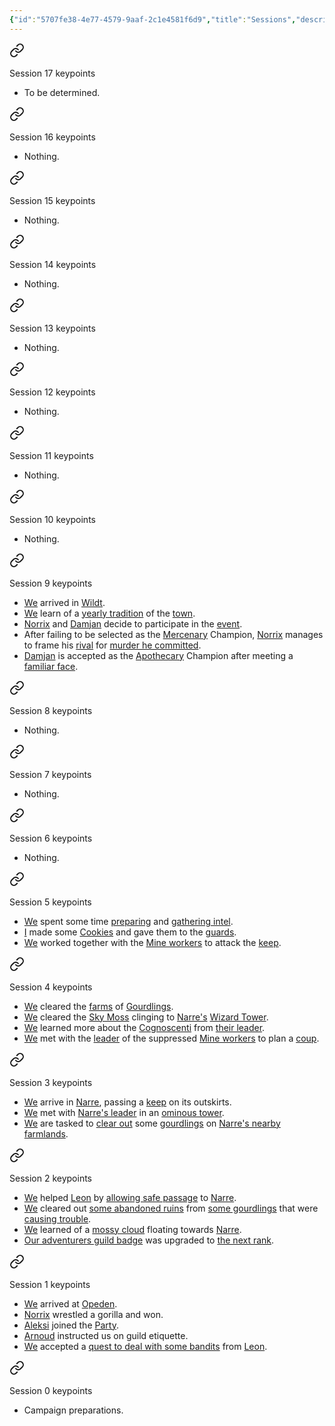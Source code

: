 ```yaml
---
{"id":"5707fe38-4e77-4579-9aaf-2c1e4581f6d9","title":"Sessions","description":"Sessions overview.","publish":true,"date_created":"Wednesday, March 20th 2024, 11:46:51 pm","date_modified":"Thursday, April 11th 2024, 2:30:35 pm","cssclasses":["mado-heading"],"path":"Tabletop/Campaigns/And A Thousand Years More/Sessions/index.md","permalink":"/tabletop/campaigns/and-a-thousand-years-more/sessions/index/","PassFrontmatter":true}
---
```



<div class="dataview-embed dataview-callout-list"><span><span class="embed-splitter"><a aria-label="Open link" href="/Tabletop/Campaigns/And-A-Thousand-Years-More/Sessions/Session 017#Session017summary" class="markdown-embed-link" ><svg class="svg-icon lucide-link" stroke-linejoin="round" stroke-linecap="round" stroke-width="2" stroke="currentColor" fill="none" viewBox="0 0 24 24" height="24" width="24" xmlns="http://www.w3.org/2000/svg"><path d="M10 13a5 5 0 0 0 7.54.54l3-3a5 5 0 0 0-7.07-7.07l-1.72 1.71"></path><path d="M14 11a5 5 0 0 0-7.54-.54l-3 3a5 5 0 0 0 7.07 7.07l1.71-1.71"></path></svg></a><span alt="Session 017 > Session017summary" src="Session 017#^Session017summary" class="internal-embed markdown-embed inline-embed is-loaded"><div class="markdown-embed-title"></div><div class="markdown-preview-view markdown-rendered show-indentation-guide"><div data-callout-metadata="" data-callout-fold="" data-callout="summary" class="callout node-insert-event"><div class="callout-title"><div class="callout-icon"><svg width="16" height="16"></svg></div><div class="callout-title-inner">Session 17 keypoints</div></div><div class="callout-content">
<ul>
<li>To be determined.</li>
</ul>
</div></div></div></span></span><span class="embed-splitter"><a aria-label="Open link" href="/Tabletop/Campaigns/And-A-Thousand-Years-More/Sessions/Session 016#Session016summary" class="markdown-embed-link" ><svg class="svg-icon lucide-link" stroke-linejoin="round" stroke-linecap="round" stroke-width="2" stroke="currentColor" fill="none" viewBox="0 0 24 24" height="24" width="24" xmlns="http://www.w3.org/2000/svg"><path d="M10 13a5 5 0 0 0 7.54.54l3-3a5 5 0 0 0-7.07-7.07l-1.72 1.71"></path><path d="M14 11a5 5 0 0 0-7.54-.54l-3 3a5 5 0 0 0 7.07 7.07l1.71-1.71"></path></svg></a><span alt="Session 016 > Session016summary" src="Session 016#^Session016summary" class="internal-embed markdown-embed inline-embed is-loaded"><div class="markdown-embed-title"></div><div class="markdown-preview-view markdown-rendered show-indentation-guide"><div data-callout-metadata="" data-callout-fold="" data-callout="summary" class="callout node-insert-event"><div class="callout-title"><div class="callout-icon"><svg width="16" height="16"></svg></div><div class="callout-title-inner">Session 16 keypoints</div></div><div class="callout-content">
<ul>
<li>Nothing.</li>
</ul>
</div></div></div></span></span><span class="embed-splitter"><a aria-label="Open link" href="/Tabletop/Campaigns/And-A-Thousand-Years-More/Sessions/Session 015#Session015summary" class="markdown-embed-link" ><svg class="svg-icon lucide-link" stroke-linejoin="round" stroke-linecap="round" stroke-width="2" stroke="currentColor" fill="none" viewBox="0 0 24 24" height="24" width="24" xmlns="http://www.w3.org/2000/svg"><path d="M10 13a5 5 0 0 0 7.54.54l3-3a5 5 0 0 0-7.07-7.07l-1.72 1.71"></path><path d="M14 11a5 5 0 0 0-7.54-.54l-3 3a5 5 0 0 0 7.07 7.07l1.71-1.71"></path></svg></a><span alt="Session 015 > Session015summary" src="Session 015#^Session015summary" class="internal-embed markdown-embed inline-embed is-loaded"><div class="markdown-embed-title"></div><div class="markdown-preview-view markdown-rendered show-indentation-guide"><div data-callout-metadata="" data-callout-fold="" data-callout="summary" class="callout node-insert-event"><div class="callout-title"><div class="callout-icon"><svg width="16" height="16"></svg></div><div class="callout-title-inner">Session 15 keypoints</div></div><div class="callout-content">
<ul>
<li>Nothing.</li>
</ul>
</div></div></div></span></span><span class="embed-splitter"><a aria-label="Open link" href="/Tabletop/Campaigns/And-A-Thousand-Years-More/Sessions/Session 014#Session014summary" class="markdown-embed-link" ><svg class="svg-icon lucide-link" stroke-linejoin="round" stroke-linecap="round" stroke-width="2" stroke="currentColor" fill="none" viewBox="0 0 24 24" height="24" width="24" xmlns="http://www.w3.org/2000/svg"><path d="M10 13a5 5 0 0 0 7.54.54l3-3a5 5 0 0 0-7.07-7.07l-1.72 1.71"></path><path d="M14 11a5 5 0 0 0-7.54-.54l-3 3a5 5 0 0 0 7.07 7.07l1.71-1.71"></path></svg></a><span alt="Session 014 > Session014summary" src="Session 014#^Session014summary" class="internal-embed markdown-embed inline-embed is-loaded"><div class="markdown-embed-title"></div><div class="markdown-preview-view markdown-rendered show-indentation-guide"><div data-callout-metadata="" data-callout-fold="" data-callout="summary" class="callout node-insert-event"><div class="callout-title"><div class="callout-icon"><svg width="16" height="16"></svg></div><div class="callout-title-inner">Session 14 keypoints</div></div><div class="callout-content">
<ul>
<li>Nothing.</li>
</ul>
</div></div></div></span></span><span class="embed-splitter"><a aria-label="Open link" href="/Tabletop/Campaigns/And-A-Thousand-Years-More/Sessions/Session 013#Session013summary" class="markdown-embed-link" ><svg class="svg-icon lucide-link" stroke-linejoin="round" stroke-linecap="round" stroke-width="2" stroke="currentColor" fill="none" viewBox="0 0 24 24" height="24" width="24" xmlns="http://www.w3.org/2000/svg"><path d="M10 13a5 5 0 0 0 7.54.54l3-3a5 5 0 0 0-7.07-7.07l-1.72 1.71"></path><path d="M14 11a5 5 0 0 0-7.54-.54l-3 3a5 5 0 0 0 7.07 7.07l1.71-1.71"></path></svg></a><span alt="Session 013 > Session013summary" src="Session 013#^Session013summary" class="internal-embed markdown-embed inline-embed is-loaded"><div class="markdown-embed-title"></div><div class="markdown-preview-view markdown-rendered show-indentation-guide"><div data-callout-metadata="" data-callout-fold="" data-callout="summary" class="callout node-insert-event"><div class="callout-title"><div class="callout-icon"><svg width="16" height="16"></svg></div><div class="callout-title-inner">Session 13 keypoints</div></div><div class="callout-content">
<ul>
<li>Nothing.</li>
</ul>
</div></div></div></span></span><span class="embed-splitter"><a aria-label="Open link" href="/Tabletop/Campaigns/And-A-Thousand-Years-More/Sessions/Session 012#Session012summary" class="markdown-embed-link" ><svg class="svg-icon lucide-link" stroke-linejoin="round" stroke-linecap="round" stroke-width="2" stroke="currentColor" fill="none" viewBox="0 0 24 24" height="24" width="24" xmlns="http://www.w3.org/2000/svg"><path d="M10 13a5 5 0 0 0 7.54.54l3-3a5 5 0 0 0-7.07-7.07l-1.72 1.71"></path><path d="M14 11a5 5 0 0 0-7.54-.54l-3 3a5 5 0 0 0 7.07 7.07l1.71-1.71"></path></svg></a><span alt="Session 012 > Session012summary" src="Session 012#^Session012summary" class="internal-embed markdown-embed inline-embed is-loaded"><div class="markdown-embed-title"></div><div class="markdown-preview-view markdown-rendered show-indentation-guide"><div data-callout-metadata="" data-callout-fold="" data-callout="summary" class="callout node-insert-event"><div class="callout-title"><div class="callout-icon"><svg width="16" height="16"></svg></div><div class="callout-title-inner">Session 12 keypoints</div></div><div class="callout-content">
<ul>
<li>Nothing.</li>
</ul>
</div></div></div></span></span><span class="embed-splitter"><a aria-label="Open link" href="/Tabletop/Campaigns/And-A-Thousand-Years-More/Sessions/Session 011#Session011summary" class="markdown-embed-link" ><svg class="svg-icon lucide-link" stroke-linejoin="round" stroke-linecap="round" stroke-width="2" stroke="currentColor" fill="none" viewBox="0 0 24 24" height="24" width="24" xmlns="http://www.w3.org/2000/svg"><path d="M10 13a5 5 0 0 0 7.54.54l3-3a5 5 0 0 0-7.07-7.07l-1.72 1.71"></path><path d="M14 11a5 5 0 0 0-7.54-.54l-3 3a5 5 0 0 0 7.07 7.07l1.71-1.71"></path></svg></a><span alt="Session 011 > Session011summary" src="Session 011#^Session011summary" class="internal-embed markdown-embed inline-embed is-loaded"><div class="markdown-embed-title"></div><div class="markdown-preview-view markdown-rendered show-indentation-guide"><div data-callout-metadata="" data-callout-fold="" data-callout="summary" class="callout node-insert-event"><div class="callout-title"><div class="callout-icon"><svg width="16" height="16"></svg></div><div class="callout-title-inner">Session 11 keypoints</div></div><div class="callout-content">
<ul>
<li>Nothing.</li>
</ul>
</div></div></div></span></span><span class="embed-splitter"><a aria-label="Open link" href="/Tabletop/Campaigns/And-A-Thousand-Years-More/Sessions/Session 010#Session010summary" class="markdown-embed-link" ><svg class="svg-icon lucide-link" stroke-linejoin="round" stroke-linecap="round" stroke-width="2" stroke="currentColor" fill="none" viewBox="0 0 24 24" height="24" width="24" xmlns="http://www.w3.org/2000/svg"><path d="M10 13a5 5 0 0 0 7.54.54l3-3a5 5 0 0 0-7.07-7.07l-1.72 1.71"></path><path d="M14 11a5 5 0 0 0-7.54-.54l-3 3a5 5 0 0 0 7.07 7.07l1.71-1.71"></path></svg></a><span alt="Session 010 > Session010summary" src="Session 010#^Session010summary" class="internal-embed markdown-embed inline-embed is-loaded"><div class="markdown-embed-title"></div><div class="markdown-preview-view markdown-rendered show-indentation-guide"><div data-callout-metadata="" data-callout-fold="" data-callout="summary" class="callout node-insert-event"><div class="callout-title"><div class="callout-icon"><svg width="16" height="16"></svg></div><div class="callout-title-inner">Session 10 keypoints</div></div><div class="callout-content">
<ul>
<li>Nothing.</li>
</ul>
</div></div></div></span></span><span class="embed-splitter"><a aria-label="Open link" href="/Tabletop/Campaigns/And-A-Thousand-Years-More/Sessions/Session 009#Session009summary" class="markdown-embed-link" ><svg class="svg-icon lucide-link" stroke-linejoin="round" stroke-linecap="round" stroke-width="2" stroke="currentColor" fill="none" viewBox="0 0 24 24" height="24" width="24" xmlns="http://www.w3.org/2000/svg"><path d="M10 13a5 5 0 0 0 7.54.54l3-3a5 5 0 0 0-7.07-7.07l-1.72 1.71"></path><path d="M14 11a5 5 0 0 0-7.54-.54l-3 3a5 5 0 0 0 7.07 7.07l1.71-1.71"></path></svg></a><span alt="Session 009 > Session009summary" src="Session 009#^Session009summary" class="internal-embed markdown-embed inline-embed is-loaded"><div class="markdown-embed-title"></div><div class="markdown-preview-view markdown-rendered show-indentation-guide"><div data-callout-metadata="" data-callout-fold="" data-callout="summary" class="callout node-insert-event"><div class="callout-title"><div class="callout-icon"><svg width="16" height="16"></svg></div><div class="callout-title-inner">Session 9 keypoints</div></div><div class="callout-content">
<ul>
<li><a data-tooltip-position="top" aria-label="Tabletop/Campaigns/And A Thousand Years More/Faction/Misc/Party" data-href="Tabletop/Campaigns/And A Thousand Years More/Faction/Misc/Party" href="Tabletop/Campaigns/And A Thousand Years More/Faction/Misc/Party" class="internal-link" >We</a> arrived in <a data-tooltip-position="top" aria-label="Tabletop/Campaigns/And A Thousand Years More/Location/Towns and Cities/Wildt" data-href="Tabletop/Campaigns/And A Thousand Years More/Location/Towns and Cities/Wildt" href="Tabletop/Campaigns/And A Thousand Years More/Location/Towns and Cities/Wildt" class="internal-link" >Wildt</a>.</li>
<li><a data-tooltip-position="top" aria-label="Tabletop/Campaigns/And A Thousand Years More/Faction/Misc/Party" data-href="Tabletop/Campaigns/And A Thousand Years More/Faction/Misc/Party" href="Tabletop/Campaigns/And A Thousand Years More/Faction/Misc/Party" class="internal-link" >We</a> learn of a <a data-tooltip-position="top" aria-label="Tabletop/Campaigns/And A Thousand Years More/Location/Towns and Cities/Wildt/Wildt's Fair" data-href="Tabletop/Campaigns/And A Thousand Years More/Location/Towns and Cities/Wildt/Wildt's Fair" href="Tabletop/Campaigns/And A Thousand Years More/Location/Towns and Cities/Wildt/Wildt's Fair" class="internal-link" >yearly tradition</a> of the <a data-tooltip-position="top" aria-label="Tabletop/Campaigns/And A Thousand Years More/Location/Towns and Cities/Wildt" data-href="Tabletop/Campaigns/And A Thousand Years More/Location/Towns and Cities/Wildt" href="Tabletop/Campaigns/And A Thousand Years More/Location/Towns and Cities/Wildt" class="internal-link" >town</a>.</li>
<li><a data-tooltip-position="top" aria-label="Tabletop/Campaigns/And A Thousand Years More/Characters/Party/Norrix" data-href="Tabletop/Campaigns/And A Thousand Years More/Characters/Party/Norrix" href="Tabletop/Campaigns/And A Thousand Years More/Characters/Party/Norrix" class="internal-link" >Norrix</a> and <a data-tooltip-position="top" aria-label="Tabletop/Campaigns/And A Thousand Years More/Characters/Party/Damjan" data-href="Tabletop/Campaigns/And A Thousand Years More/Characters/Party/Damjan" href="Tabletop/Campaigns/And A Thousand Years More/Characters/Party/Damjan" class="internal-link" >Damjan</a> decide to participate in the <a data-tooltip-position="top" aria-label="Tabletop/Campaigns/And A Thousand Years More/Location/Towns and Cities/Wildt/Wildt's Fair" data-href="Tabletop/Campaigns/And A Thousand Years More/Location/Towns and Cities/Wildt/Wildt's Fair" href="Tabletop/Campaigns/And A Thousand Years More/Location/Towns and Cities/Wildt/Wildt's Fair" class="internal-link" >event</a>.</li>
<li>After failing to be selected as the <a data-tooltip-position="top" aria-label="Tabletop/Campaigns/And A Thousand Years More/Faction/Wildt/Wildt Mercenary Guild" data-href="Tabletop/Campaigns/And A Thousand Years More/Faction/Wildt/Wildt Mercenary Guild" href="Tabletop/Campaigns/And A Thousand Years More/Faction/Wildt/Wildt Mercenary Guild" class="internal-link" >Mercenary</a> Champion, <a data-tooltip-position="top" aria-label="Tabletop/Campaigns/And A Thousand Years More/Characters/Party/Norrix" data-href="Tabletop/Campaigns/And A Thousand Years More/Characters/Party/Norrix" href="Tabletop/Campaigns/And A Thousand Years More/Characters/Party/Norrix" class="internal-link" >Norrix</a> manages to frame his <a data-tooltip-position="top" aria-label="Tabletop/Campaigns/And A Thousand Years More/Characters/Enemies/Anton" data-href="Tabletop/Campaigns/And A Thousand Years More/Characters/Enemies/Anton" href="Tabletop/Campaigns/And A Thousand Years More/Characters/Enemies/Anton" class="internal-link" >rival</a> for <a data-tooltip-position="top" aria-label="Tabletop/Campaigns/And A Thousand Years More/Characters/Enemies/Ulvar" data-href="Tabletop/Campaigns/And A Thousand Years More/Characters/Enemies/Ulvar" href="Tabletop/Campaigns/And A Thousand Years More/Characters/Enemies/Ulvar" class="internal-link" >murder he committed</a>.</li>
<li><a data-tooltip-position="top" aria-label="Tabletop/Campaigns/And A Thousand Years More/Characters/Party/Damjan" data-href="Tabletop/Campaigns/And A Thousand Years More/Characters/Party/Damjan" href="Tabletop/Campaigns/And A Thousand Years More/Characters/Party/Damjan" class="internal-link" >Damjan</a> is accepted as the <a data-tooltip-position="top" aria-label="Tabletop/Campaigns/And A Thousand Years More/Faction/Wildt/Wildt Apothecary Guild" data-href="Tabletop/Campaigns/And A Thousand Years More/Faction/Wildt/Wildt Apothecary Guild" href="Tabletop/Campaigns/And A Thousand Years More/Faction/Wildt/Wildt Apothecary Guild" class="internal-link" >Apothecary</a> Champion after meeting a <a data-tooltip-position="top" aria-label="Tabletop/Campaigns/And A Thousand Years More/Characters/Neutral/Sir Andre" data-href="Tabletop/Campaigns/And A Thousand Years More/Characters/Neutral/Sir Andre" href="Tabletop/Campaigns/And A Thousand Years More/Characters/Neutral/Sir Andre" class="internal-link" >familiar face</a>.</li>
</ul>
</div></div></div></span></span><span class="embed-splitter"><a aria-label="Open link" href="/Tabletop/Campaigns/And-A-Thousand-Years-More/Sessions/Session 008#Session008summary" class="markdown-embed-link" ><svg class="svg-icon lucide-link" stroke-linejoin="round" stroke-linecap="round" stroke-width="2" stroke="currentColor" fill="none" viewBox="0 0 24 24" height="24" width="24" xmlns="http://www.w3.org/2000/svg"><path d="M10 13a5 5 0 0 0 7.54.54l3-3a5 5 0 0 0-7.07-7.07l-1.72 1.71"></path><path d="M14 11a5 5 0 0 0-7.54-.54l-3 3a5 5 0 0 0 7.07 7.07l1.71-1.71"></path></svg></a><span alt="Session 008 > Session008summary" src="Session 008#^Session008summary" class="internal-embed markdown-embed inline-embed is-loaded"><div class="markdown-embed-title"></div><div class="markdown-preview-view markdown-rendered show-indentation-guide"><div data-callout-metadata="" data-callout-fold="" data-callout="summary" class="callout node-insert-event"><div class="callout-title"><div class="callout-icon"><svg width="16" height="16"></svg></div><div class="callout-title-inner">Session 8 keypoints</div></div><div class="callout-content">
<ul>
<li>Nothing.</li>
</ul>
</div></div></div></span></span><span class="embed-splitter"><a aria-label="Open link" href="/Tabletop/Campaigns/And-A-Thousand-Years-More/Sessions/Session 007#Session007summary" class="markdown-embed-link" ><svg class="svg-icon lucide-link" stroke-linejoin="round" stroke-linecap="round" stroke-width="2" stroke="currentColor" fill="none" viewBox="0 0 24 24" height="24" width="24" xmlns="http://www.w3.org/2000/svg"><path d="M10 13a5 5 0 0 0 7.54.54l3-3a5 5 0 0 0-7.07-7.07l-1.72 1.71"></path><path d="M14 11a5 5 0 0 0-7.54-.54l-3 3a5 5 0 0 0 7.07 7.07l1.71-1.71"></path></svg></a><span alt="Session 007 > Session007summary" src="Session 007#^Session007summary" class="internal-embed markdown-embed inline-embed is-loaded"><div class="markdown-embed-title"></div><div class="markdown-preview-view markdown-rendered show-indentation-guide"><div data-callout-metadata="" data-callout-fold="" data-callout="summary" class="callout node-insert-event"><div class="callout-title"><div class="callout-icon"><svg width="16" height="16"></svg></div><div class="callout-title-inner">Session 7 keypoints</div></div><div class="callout-content">
<ul>
<li>Nothing.</li>
</ul>
</div></div></div></span></span><span class="embed-splitter"><a aria-label="Open link" href="/Tabletop/Campaigns/And-A-Thousand-Years-More/Sessions/Session 006#Session006summary" class="markdown-embed-link" ><svg class="svg-icon lucide-link" stroke-linejoin="round" stroke-linecap="round" stroke-width="2" stroke="currentColor" fill="none" viewBox="0 0 24 24" height="24" width="24" xmlns="http://www.w3.org/2000/svg"><path d="M10 13a5 5 0 0 0 7.54.54l3-3a5 5 0 0 0-7.07-7.07l-1.72 1.71"></path><path d="M14 11a5 5 0 0 0-7.54-.54l-3 3a5 5 0 0 0 7.07 7.07l1.71-1.71"></path></svg></a><span alt="Session 006 > Session006summary" src="Session 006#^Session006summary" class="internal-embed markdown-embed inline-embed is-loaded"><div class="markdown-embed-title"></div><div class="markdown-preview-view markdown-rendered show-indentation-guide"><div data-callout-metadata="" data-callout-fold="" data-callout="summary" class="callout node-insert-event"><div class="callout-title"><div class="callout-icon"><svg width="16" height="16"></svg></div><div class="callout-title-inner">Session 6 keypoints</div></div><div class="callout-content">
<ul>
<li>Nothing.</li>
</ul>
</div></div></div></span></span><span class="embed-splitter"><a aria-label="Open link" href="/Tabletop/Campaigns/And-A-Thousand-Years-More/Sessions/Session 005#Session005summary" class="markdown-embed-link" ><svg class="svg-icon lucide-link" stroke-linejoin="round" stroke-linecap="round" stroke-width="2" stroke="currentColor" fill="none" viewBox="0 0 24 24" height="24" width="24" xmlns="http://www.w3.org/2000/svg"><path d="M10 13a5 5 0 0 0 7.54.54l3-3a5 5 0 0 0-7.07-7.07l-1.72 1.71"></path><path d="M14 11a5 5 0 0 0-7.54-.54l-3 3a5 5 0 0 0 7.07 7.07l1.71-1.71"></path></svg></a><span alt="Session 005 > Session005summary" src="Session 005#^Session005summary" class="internal-embed markdown-embed inline-embed is-loaded"><div class="markdown-embed-title"></div><div class="markdown-preview-view markdown-rendered show-indentation-guide"><div data-callout-metadata="" data-callout-fold="" data-callout="summary" class="callout node-insert-event"><div class="callout-title"><div class="callout-icon"><svg width="16" height="16"></svg></div><div class="callout-title-inner">Session 5 keypoints</div></div><div class="callout-content">
<ul>
<li><a data-tooltip-position="top" aria-label="Tabletop/Campaigns/And A Thousand Years More/Faction/Misc/Party" data-href="Tabletop/Campaigns/And A Thousand Years More/Faction/Misc/Party" href="Tabletop/Campaigns/And A Thousand Years More/Faction/Misc/Party" class="internal-link" >We</a> spent some time <a data-tooltip-position="top" aria-label="Tabletop/Campaigns/And A Thousand Years More/Quests/Completed/Free Narre" data-href="Tabletop/Campaigns/And A Thousand Years More/Quests/Completed/Free Narre" href="Tabletop/Campaigns/And A Thousand Years More/Quests/Completed/Free Narre" class="internal-link" >preparing</a> and <a data-tooltip-position="top" aria-label="Tabletop/Campaigns/And A Thousand Years More/Location/Towns and Cities/Narre/Narre's Keep" data-href="Tabletop/Campaigns/And A Thousand Years More/Location/Towns and Cities/Narre/Narre's Keep" href="Tabletop/Campaigns/And A Thousand Years More/Location/Towns and Cities/Narre/Narre's Keep" class="internal-link" >gathering intel</a>.</li>
<li><a data-tooltip-position="top" aria-label="Tabletop/Campaigns/And A Thousand Years More/Characters/Party/Lux" data-href="Tabletop/Campaigns/And A Thousand Years More/Characters/Party/Lux" href="Tabletop/Campaigns/And A Thousand Years More/Characters/Party/Lux" class="internal-link" >I</a> made some <a data-tooltip-position="top" aria-label="Tabletop/Campaigns/And A Thousand Years More/Inventory/Consumable/Grandma's Cookies" data-href="Tabletop/Campaigns/And A Thousand Years More/Inventory/Consumable/Grandma's Cookies" href="Tabletop/Campaigns/And A Thousand Years More/Inventory/Consumable/Grandma's Cookies" class="internal-link" >Cookies</a> and gave them to the <a data-tooltip-position="top" aria-label="Tabletop/Campaigns/And A Thousand Years More/Faction/Narre/Keep Guards of Narre" data-href="Tabletop/Campaigns/And A Thousand Years More/Faction/Narre/Keep Guards of Narre" href="Tabletop/Campaigns/And A Thousand Years More/Faction/Narre/Keep Guards of Narre" class="internal-link" >guards</a>.</li>
<li><a data-tooltip-position="top" aria-label="Tabletop/Campaigns/And A Thousand Years More/Faction/Misc/Party" data-href="Tabletop/Campaigns/And A Thousand Years More/Faction/Misc/Party" href="Tabletop/Campaigns/And A Thousand Years More/Faction/Misc/Party" class="internal-link" >We</a> worked together with the <a data-tooltip-position="top" aria-label="Tabletop/Campaigns/And A Thousand Years More/Faction/Narre/Miners of Narre" data-href="Tabletop/Campaigns/And A Thousand Years More/Faction/Narre/Miners of Narre" href="Tabletop/Campaigns/And A Thousand Years More/Faction/Narre/Miners of Narre" class="internal-link" >Mine workers</a> to attack the <a data-tooltip-position="top" aria-label="Tabletop/Campaigns/And A Thousand Years More/Location/Towns and Cities/Narre/Narre's Keep" data-href="Tabletop/Campaigns/And A Thousand Years More/Location/Towns and Cities/Narre/Narre's Keep" href="Tabletop/Campaigns/And A Thousand Years More/Location/Towns and Cities/Narre/Narre's Keep" class="internal-link" >keep</a>.</li>
</ul>
</div></div></div></span></span><span class="embed-splitter"><a aria-label="Open link" href="/Tabletop/Campaigns/And-A-Thousand-Years-More/Sessions/Session 004#Session004summary" class="markdown-embed-link" ><svg class="svg-icon lucide-link" stroke-linejoin="round" stroke-linecap="round" stroke-width="2" stroke="currentColor" fill="none" viewBox="0 0 24 24" height="24" width="24" xmlns="http://www.w3.org/2000/svg"><path d="M10 13a5 5 0 0 0 7.54.54l3-3a5 5 0 0 0-7.07-7.07l-1.72 1.71"></path><path d="M14 11a5 5 0 0 0-7.54-.54l-3 3a5 5 0 0 0 7.07 7.07l1.71-1.71"></path></svg></a><span alt="Session 004 > Session004summary" src="Session 004#^Session004summary" class="internal-embed markdown-embed inline-embed is-loaded"><div class="markdown-embed-title"></div><div class="markdown-preview-view markdown-rendered show-indentation-guide"><div data-callout-metadata="" data-callout-fold="" data-callout="summary" class="callout node-insert-event"><div class="callout-title"><div class="callout-icon"><svg width="16" height="16"></svg></div><div class="callout-title-inner">Session 4 keypoints</div></div><div class="callout-content">
<ul>
<li><a data-tooltip-position="top" aria-label="Tabletop/Campaigns/And A Thousand Years More/Faction/Misc/Party" data-href="Tabletop/Campaigns/And A Thousand Years More/Faction/Misc/Party" href="Tabletop/Campaigns/And A Thousand Years More/Faction/Misc/Party" class="internal-link" >We</a> cleared the <a data-tooltip-position="top" aria-label="Tabletop/Campaigns/And A Thousand Years More/Location/Towns and Cities/Narre/Narre's Farmfields" data-href="Tabletop/Campaigns/And A Thousand Years More/Location/Towns and Cities/Narre/Narre's Farmfields" href="Tabletop/Campaigns/And A Thousand Years More/Location/Towns and Cities/Narre/Narre's Farmfields" class="internal-link" >farms</a> of <a data-tooltip-position="top" aria-label="Tabletop/Campaigns/And A Thousand Years More/Quests/Completed/Defeat the Gourdlings" data-href="Tabletop/Campaigns/And A Thousand Years More/Quests/Completed/Defeat the Gourdlings" href="Tabletop/Campaigns/And A Thousand Years More/Quests/Completed/Defeat the Gourdlings" class="internal-link" >Gourdlings</a>.</li>
<li><a data-tooltip-position="top" aria-label="Tabletop/Campaigns/And A Thousand Years More/Faction/Misc/Party" data-href="Tabletop/Campaigns/And A Thousand Years More/Faction/Misc/Party" href="Tabletop/Campaigns/And A Thousand Years More/Faction/Misc/Party" class="internal-link" >We</a> cleared the <a data-tooltip-position="top" aria-label="Tabletop/Campaigns/And A Thousand Years More/Quests/Completed/Clear the Sky Moss" data-href="Tabletop/Campaigns/And A Thousand Years More/Quests/Completed/Clear the Sky Moss" href="Tabletop/Campaigns/And A Thousand Years More/Quests/Completed/Clear the Sky Moss" class="internal-link" >Sky Moss</a> clinging to <a data-tooltip-position="top" aria-label="Tabletop/Campaigns/And A Thousand Years More/Location/Towns and Cities/Narre" data-href="Tabletop/Campaigns/And A Thousand Years More/Location/Towns and Cities/Narre" href="Tabletop/Campaigns/And A Thousand Years More/Location/Towns and Cities/Narre" class="internal-link" >Narre's</a> <a data-tooltip-position="top" aria-label="Tabletop/Campaigns/And A Thousand Years More/Location/Towns and Cities/Narre/Wizard Tower" data-href="Tabletop/Campaigns/And A Thousand Years More/Location/Towns and Cities/Narre/Wizard Tower" href="Tabletop/Campaigns/And A Thousand Years More/Location/Towns and Cities/Narre/Wizard Tower" class="internal-link" >Wizard Tower</a>.</li>
<li><a data-tooltip-position="top" aria-label="Tabletop/Campaigns/And A Thousand Years More/Faction/Misc/Party" data-href="Tabletop/Campaigns/And A Thousand Years More/Faction/Misc/Party" href="Tabletop/Campaigns/And A Thousand Years More/Faction/Misc/Party" class="internal-link" >We</a> learned more about the <a data-tooltip-position="top" aria-label="Tabletop/Campaigns/And A Thousand Years More/Faction/Narre/Mages of Narre" data-href="Tabletop/Campaigns/And A Thousand Years More/Faction/Narre/Mages of Narre" href="Tabletop/Campaigns/And A Thousand Years More/Faction/Narre/Mages of Narre" class="internal-link" >Cognoscenti</a> from <a data-tooltip-position="top" aria-label="Tabletop/Campaigns/And A Thousand Years More/Characters/Enemies/Eckart" data-href="Tabletop/Campaigns/And A Thousand Years More/Characters/Enemies/Eckart" href="Tabletop/Campaigns/And A Thousand Years More/Characters/Enemies/Eckart" class="internal-link" >their leader</a>.</li>
<li><a data-tooltip-position="top" aria-label="Tabletop/Campaigns/And A Thousand Years More/Faction/Misc/Party" data-href="Tabletop/Campaigns/And A Thousand Years More/Faction/Misc/Party" href="Tabletop/Campaigns/And A Thousand Years More/Faction/Misc/Party" class="internal-link" >We</a> met with the <a data-tooltip-position="top" aria-label="Tabletop/Campaigns/And A Thousand Years More/Characters/Allies/Imtrud" data-href="Tabletop/Campaigns/And A Thousand Years More/Characters/Allies/Imtrud" href="Tabletop/Campaigns/And A Thousand Years More/Characters/Allies/Imtrud" class="internal-link" >leader</a> of the suppressed <a data-tooltip-position="top" aria-label="Tabletop/Campaigns/And A Thousand Years More/Faction/Narre/Miners of Narre" data-href="Tabletop/Campaigns/And A Thousand Years More/Faction/Narre/Miners of Narre" href="Tabletop/Campaigns/And A Thousand Years More/Faction/Narre/Miners of Narre" class="internal-link" >Mine workers</a> to plan a <a data-tooltip-position="top" aria-label="Tabletop/Campaigns/And A Thousand Years More/Quests/Completed/Free Narre" data-href="Tabletop/Campaigns/And A Thousand Years More/Quests/Completed/Free Narre" href="Tabletop/Campaigns/And A Thousand Years More/Quests/Completed/Free Narre" class="internal-link" >coup</a>.</li>
</ul>
</div></div></div></span></span><span class="embed-splitter"><a aria-label="Open link" href="/Tabletop/Campaigns/And-A-Thousand-Years-More/Sessions/Session 003#Session003summary" class="markdown-embed-link" ><svg class="svg-icon lucide-link" stroke-linejoin="round" stroke-linecap="round" stroke-width="2" stroke="currentColor" fill="none" viewBox="0 0 24 24" height="24" width="24" xmlns="http://www.w3.org/2000/svg"><path d="M10 13a5 5 0 0 0 7.54.54l3-3a5 5 0 0 0-7.07-7.07l-1.72 1.71"></path><path d="M14 11a5 5 0 0 0-7.54-.54l-3 3a5 5 0 0 0 7.07 7.07l1.71-1.71"></path></svg></a><span alt="Session 003 > Session003summary" src="Session 003#^Session003summary" class="internal-embed markdown-embed inline-embed is-loaded"><div class="markdown-embed-title"></div><div class="markdown-preview-view markdown-rendered show-indentation-guide"><div data-callout-metadata="" data-callout-fold="" data-callout="summary" class="callout node-insert-event"><div class="callout-title"><div class="callout-icon"><svg width="16" height="16"></svg></div><div class="callout-title-inner">Session 3 keypoints</div></div><div class="callout-content">
<ul>
<li><a data-tooltip-position="top" aria-label="Tabletop/Campaigns/And A Thousand Years More/Faction/Misc/Party" data-href="Tabletop/Campaigns/And A Thousand Years More/Faction/Misc/Party" href="Tabletop/Campaigns/And A Thousand Years More/Faction/Misc/Party" class="internal-link" >We</a> arrive in <a data-tooltip-position="top" aria-label="Tabletop/Campaigns/And A Thousand Years More/Location/Towns and Cities/Narre" data-href="Tabletop/Campaigns/And A Thousand Years More/Location/Towns and Cities/Narre" href="Tabletop/Campaigns/And A Thousand Years More/Location/Towns and Cities/Narre" class="internal-link" >Narre</a>, passing a <a data-tooltip-position="top" aria-label="Tabletop/Campaigns/And A Thousand Years More/Location/Towns and Cities/Narre/Narre's Keep" data-href="Tabletop/Campaigns/And A Thousand Years More/Location/Towns and Cities/Narre/Narre's Keep" href="Tabletop/Campaigns/And A Thousand Years More/Location/Towns and Cities/Narre/Narre's Keep" class="internal-link" >keep</a> on its outskirts.</li>
<li><a data-tooltip-position="top" aria-label="Tabletop/Campaigns/And A Thousand Years More/Faction/Misc/Party" data-href="Tabletop/Campaigns/And A Thousand Years More/Faction/Misc/Party" href="Tabletop/Campaigns/And A Thousand Years More/Faction/Misc/Party" class="internal-link" >We</a> met with <a data-tooltip-position="top" aria-label="Tabletop/Campaigns/And A Thousand Years More/Characters/Enemies/Eckart" data-href="Tabletop/Campaigns/And A Thousand Years More/Characters/Enemies/Eckart" href="Tabletop/Campaigns/And A Thousand Years More/Characters/Enemies/Eckart" class="internal-link" >Narre's leader</a> in an <a data-tooltip-position="top" aria-label="Tabletop/Campaigns/And A Thousand Years More/Location/Towns and Cities/Narre/Wizard Tower" data-href="Tabletop/Campaigns/And A Thousand Years More/Location/Towns and Cities/Narre/Wizard Tower" href="Tabletop/Campaigns/And A Thousand Years More/Location/Towns and Cities/Narre/Wizard Tower" class="internal-link" >ominous tower</a>.</li>
<li><a data-tooltip-position="top" aria-label="Tabletop/Campaigns/And A Thousand Years More/Faction/Misc/Party" data-href="Tabletop/Campaigns/And A Thousand Years More/Faction/Misc/Party" href="Tabletop/Campaigns/And A Thousand Years More/Faction/Misc/Party" class="internal-link" >We</a> are tasked to <a data-tooltip-position="top" aria-label="Tabletop/Campaigns/And A Thousand Years More/Quests/Completed/Defeat the Gourdlings" data-href="Tabletop/Campaigns/And A Thousand Years More/Quests/Completed/Defeat the Gourdlings" href="Tabletop/Campaigns/And A Thousand Years More/Quests/Completed/Defeat the Gourdlings" class="internal-link" >clear out</a> some <a data-tooltip-position="top" aria-label="Tabletop/Campaigns/And A Thousand Years More/Bestiary/Plantlike/Gourdling" data-href="Tabletop/Campaigns/And A Thousand Years More/Bestiary/Plantlike/Gourdling" href="Tabletop/Campaigns/And A Thousand Years More/Bestiary/Plantlike/Gourdling" class="internal-link" >gourdlings</a> on <a data-tooltip-position="top" aria-label="Tabletop/Campaigns/And A Thousand Years More/Location/Towns and Cities/Narre/Narre's Farmfields" data-href="Tabletop/Campaigns/And A Thousand Years More/Location/Towns and Cities/Narre/Narre's Farmfields" href="Tabletop/Campaigns/And A Thousand Years More/Location/Towns and Cities/Narre/Narre's Farmfields" class="internal-link" >Narre's nearby farmlands</a>.</li>
</ul>
</div></div></div></span></span><span class="embed-splitter"><a aria-label="Open link" href="/Tabletop/Campaigns/And-A-Thousand-Years-More/Sessions/Session 002#Session002summary" class="markdown-embed-link" ><svg class="svg-icon lucide-link" stroke-linejoin="round" stroke-linecap="round" stroke-width="2" stroke="currentColor" fill="none" viewBox="0 0 24 24" height="24" width="24" xmlns="http://www.w3.org/2000/svg"><path d="M10 13a5 5 0 0 0 7.54.54l3-3a5 5 0 0 0-7.07-7.07l-1.72 1.71"></path><path d="M14 11a5 5 0 0 0-7.54-.54l-3 3a5 5 0 0 0 7.07 7.07l1.71-1.71"></path></svg></a><span alt="Session 002 > Session002summary" src="Session 002#^Session002summary" class="internal-embed markdown-embed inline-embed is-loaded"><div class="markdown-embed-title"></div><div class="markdown-preview-view markdown-rendered show-indentation-guide"><div data-callout-metadata="" data-callout-fold="" data-callout="summary" class="callout node-insert-event"><div class="callout-title"><div class="callout-icon"><svg width="16" height="16"></svg></div><div class="callout-title-inner">Session 2 keypoints</div></div><div class="callout-content">
<ul>
<li><a data-tooltip-position="top" aria-label="Tabletop/Campaigns/And A Thousand Years More/Faction/Misc/Party" data-href="Tabletop/Campaigns/And A Thousand Years More/Faction/Misc/Party" href="Tabletop/Campaigns/And A Thousand Years More/Faction/Misc/Party" class="internal-link" >We</a> helped <a data-tooltip-position="top" aria-label="Tabletop/Campaigns/And A Thousand Years More/Characters/Allies/Leon" data-href="Tabletop/Campaigns/And A Thousand Years More/Characters/Allies/Leon" href="Tabletop/Campaigns/And A Thousand Years More/Characters/Allies/Leon" class="internal-link" >Leon</a> by <a data-tooltip-position="top" aria-label="Tabletop/Campaigns/And A Thousand Years More/Quests/Completed/Defeat the Bandits" data-href="Tabletop/Campaigns/And A Thousand Years More/Quests/Completed/Defeat the Bandits" href="Tabletop/Campaigns/And A Thousand Years More/Quests/Completed/Defeat the Bandits" class="internal-link" >allowing safe passage</a> to <a data-tooltip-position="top" aria-label="Tabletop/Campaigns/And A Thousand Years More/Location/Towns and Cities/Narre" data-href="Tabletop/Campaigns/And A Thousand Years More/Location/Towns and Cities/Narre" href="Tabletop/Campaigns/And A Thousand Years More/Location/Towns and Cities/Narre" class="internal-link" >Narre</a>.</li>
<li><a data-tooltip-position="top" aria-label="Tabletop/Campaigns/And A Thousand Years More/Faction/Misc/Party" data-href="Tabletop/Campaigns/And A Thousand Years More/Faction/Misc/Party" href="Tabletop/Campaigns/And A Thousand Years More/Faction/Misc/Party" class="internal-link" >We</a> cleared out <a data-tooltip-position="top" aria-label="Tabletop/Campaigns/And A Thousand Years More/Location/Towns and Cities/Opeden/Town Ruins" data-href="Tabletop/Campaigns/And A Thousand Years More/Location/Towns and Cities/Opeden/Town Ruins" href="Tabletop/Campaigns/And A Thousand Years More/Location/Towns and Cities/Opeden/Town Ruins" class="internal-link" >some abandoned ruins</a> from <a data-tooltip-position="top" aria-label="Tabletop/Campaigns/And A Thousand Years More/Bestiary/Plantlike/Gourdling" data-href="Tabletop/Campaigns/And A Thousand Years More/Bestiary/Plantlike/Gourdling" href="Tabletop/Campaigns/And A Thousand Years More/Bestiary/Plantlike/Gourdling" class="internal-link" >some gourdlings</a> that were <a data-tooltip-position="top" aria-label="Tabletop/Campaigns/And A Thousand Years More/Quests/Completed/Defeat the Gourdlings" data-href="Tabletop/Campaigns/And A Thousand Years More/Quests/Completed/Defeat the Gourdlings" href="Tabletop/Campaigns/And A Thousand Years More/Quests/Completed/Defeat the Gourdlings" class="internal-link" >causing trouble</a>.</li>
<li><a data-tooltip-position="top" aria-label="Tabletop/Campaigns/And A Thousand Years More/Faction/Misc/Party" data-href="Tabletop/Campaigns/And A Thousand Years More/Faction/Misc/Party" href="Tabletop/Campaigns/And A Thousand Years More/Faction/Misc/Party" class="internal-link" >We</a> learned of a <a data-tooltip-position="top" aria-label="Tabletop/Campaigns/And A Thousand Years More/Quests/Completed/Clear the Sky Moss" data-href="Tabletop/Campaigns/And A Thousand Years More/Quests/Completed/Clear the Sky Moss" href="Tabletop/Campaigns/And A Thousand Years More/Quests/Completed/Clear the Sky Moss" class="internal-link" >mossy cloud</a> floating towards <a data-tooltip-position="top" aria-label="Tabletop/Campaigns/And A Thousand Years More/Location/Towns and Cities/Narre" data-href="Tabletop/Campaigns/And A Thousand Years More/Location/Towns and Cities/Narre" href="Tabletop/Campaigns/And A Thousand Years More/Location/Towns and Cities/Narre" class="internal-link" >Narre</a>.</li>
<li><a data-tooltip-position="top" aria-label="Tabletop/Campaigns/And A Thousand Years More/Inventory/Misc/Green Level Guild Badge" data-href="Tabletop/Campaigns/And A Thousand Years More/Inventory/Misc/Green Level Guild Badge" href="Tabletop/Campaigns/And A Thousand Years More/Inventory/Misc/Green Level Guild Badge" class="internal-link" >Our adventurers guild badge</a> was upgraded to <a data-tooltip-position="top" aria-label="Tabletop/Campaigns/And A Thousand Years More/Inventory/Misc/Red Level Guild Badge" data-href="Tabletop/Campaigns/And A Thousand Years More/Inventory/Misc/Red Level Guild Badge" href="Tabletop/Campaigns/And A Thousand Years More/Inventory/Misc/Red Level Guild Badge" class="internal-link" >the next rank</a>.</li>
</ul>
</div></div></div></span></span><span class="embed-splitter"><a aria-label="Open link" href="/Tabletop/Campaigns/And-A-Thousand-Years-More/Sessions/Session 001#Session001summary" class="markdown-embed-link" ><svg class="svg-icon lucide-link" stroke-linejoin="round" stroke-linecap="round" stroke-width="2" stroke="currentColor" fill="none" viewBox="0 0 24 24" height="24" width="24" xmlns="http://www.w3.org/2000/svg"><path d="M10 13a5 5 0 0 0 7.54.54l3-3a5 5 0 0 0-7.07-7.07l-1.72 1.71"></path><path d="M14 11a5 5 0 0 0-7.54-.54l-3 3a5 5 0 0 0 7.07 7.07l1.71-1.71"></path></svg></a><span alt="Session 001 > Session001summary" src="Session 001#^Session001summary" class="internal-embed markdown-embed inline-embed is-loaded"><div class="markdown-embed-title"></div><div class="markdown-preview-view markdown-rendered show-indentation-guide"><div data-callout-metadata="" data-callout-fold="" data-callout="summary" class="callout node-insert-event"><div class="callout-title"><div class="callout-icon"><svg width="16" height="16"></svg></div><div class="callout-title-inner">Session 1 keypoints</div></div><div class="callout-content">
<ul>
<li><a data-tooltip-position="top" aria-label="Tabletop/Campaigns/And A Thousand Years More/Faction/Misc/Party" data-href="Tabletop/Campaigns/And A Thousand Years More/Faction/Misc/Party" href="Tabletop/Campaigns/And A Thousand Years More/Faction/Misc/Party" class="internal-link" >We</a> arrived at <a data-tooltip-position="top" aria-label="Tabletop/Campaigns/And A Thousand Years More/Location/Towns and Cities/Opeden" data-href="Tabletop/Campaigns/And A Thousand Years More/Location/Towns and Cities/Opeden" href="Tabletop/Campaigns/And A Thousand Years More/Location/Towns and Cities/Opeden" class="internal-link" >Opeden</a>.</li>
<li><a data-tooltip-position="top" aria-label="Tabletop/Campaigns/And A Thousand Years More/Characters/Party/Norrix" data-href="Tabletop/Campaigns/And A Thousand Years More/Characters/Party/Norrix" href="Tabletop/Campaigns/And A Thousand Years More/Characters/Party/Norrix" class="internal-link" >Norrix</a> wrestled a gorilla and won.</li>
<li><a data-tooltip-position="top" aria-label="Tabletop/Campaigns/And A Thousand Years More/Characters/Allies/Aleksi" data-href="Tabletop/Campaigns/And A Thousand Years More/Characters/Allies/Aleksi" href="Tabletop/Campaigns/And A Thousand Years More/Characters/Allies/Aleksi" class="internal-link" >Aleksi</a> joined the <a data-tooltip-position="top" aria-label="Tabletop/Campaigns/And A Thousand Years More/Faction/Misc/Party" data-href="Tabletop/Campaigns/And A Thousand Years More/Faction/Misc/Party" href="Tabletop/Campaigns/And A Thousand Years More/Faction/Misc/Party" class="internal-link" >Party</a>.</li>
<li><a data-tooltip-position="top" aria-label="Tabletop/Campaigns/And A Thousand Years More/Characters/Allies/Arnoud" data-href="Tabletop/Campaigns/And A Thousand Years More/Characters/Allies/Arnoud" href="Tabletop/Campaigns/And A Thousand Years More/Characters/Allies/Arnoud" class="internal-link" >Arnoud</a> instructed us on guild etiquette.</li>
<li><a data-tooltip-position="top" aria-label="Tabletop/Campaigns/And A Thousand Years More/Faction/Misc/Party" data-href="Tabletop/Campaigns/And A Thousand Years More/Faction/Misc/Party" href="Tabletop/Campaigns/And A Thousand Years More/Faction/Misc/Party" class="internal-link" >We</a> accepted a <a data-tooltip-position="top" aria-label="Tabletop/Campaigns/And A Thousand Years More/Quests/Completed/Defeat the Bandits" data-href="Tabletop/Campaigns/And A Thousand Years More/Quests/Completed/Defeat the Bandits" href="Tabletop/Campaigns/And A Thousand Years More/Quests/Completed/Defeat the Bandits" class="internal-link" >quest to deal with some bandits</a> from <a data-tooltip-position="top" aria-label="Tabletop/Campaigns/And A Thousand Years More/Characters/Allies/Leon" data-href="Tabletop/Campaigns/And A Thousand Years More/Characters/Allies/Leon" href="Tabletop/Campaigns/And A Thousand Years More/Characters/Allies/Leon" class="internal-link" >Leon</a>.</li>
</ul>
</div></div></div></span></span><span class="embed-splitter"><a aria-label="Open link" href="/Tabletop/Campaigns/And-A-Thousand-Years-More/Sessions/Session 000#Session000summary" class="markdown-embed-link" ><svg class="svg-icon lucide-link" stroke-linejoin="round" stroke-linecap="round" stroke-width="2" stroke="currentColor" fill="none" viewBox="0 0 24 24" height="24" width="24" xmlns="http://www.w3.org/2000/svg"><path d="M10 13a5 5 0 0 0 7.54.54l3-3a5 5 0 0 0-7.07-7.07l-1.72 1.71"></path><path d="M14 11a5 5 0 0 0-7.54-.54l-3 3a5 5 0 0 0 7.07 7.07l1.71-1.71"></path></svg></a><span alt="Session 000 > Session000summary" src="Session 000#^Session000summary" class="internal-embed markdown-embed inline-embed is-loaded"><div class="markdown-embed-title"></div><div class="markdown-preview-view markdown-rendered show-indentation-guide"><div data-callout-metadata="" data-callout-fold="" data-callout="summary" class="callout node-insert-event"><div class="callout-title"><div class="callout-icon"><svg width="16" height="16"></svg></div><div class="callout-title-inner">Session 0 keypoints</div></div><div class="callout-content">
<ul>
<li>Campaign preparations.</li>
</ul>
</div></div></div></span></span></span></div>

